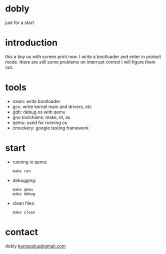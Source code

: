 # dobly
just for a start

# introduction
 this a tiny os with screen print now.
 I write a bootloader and enter in protect mode.
 there are still some problems on interrupt control
 I will figure them out.

# tools
  - nasm: write bootloader 
  - gcc: write kernel main and drivers, etc
  - gdb: debug os with qemu
  - gnu toolchains: make, ld, as
  - qemu: used for running os
  - cmockery: google testing framework

# start
  - running in qemu:
    ```
    make run
    ```
  - debugging:
    ```
    make qemu
    make debug
    ```
  - clean files:
    ```
    make clean
    ```

# contact
  dobly kuniscplus@gmail.com
 
